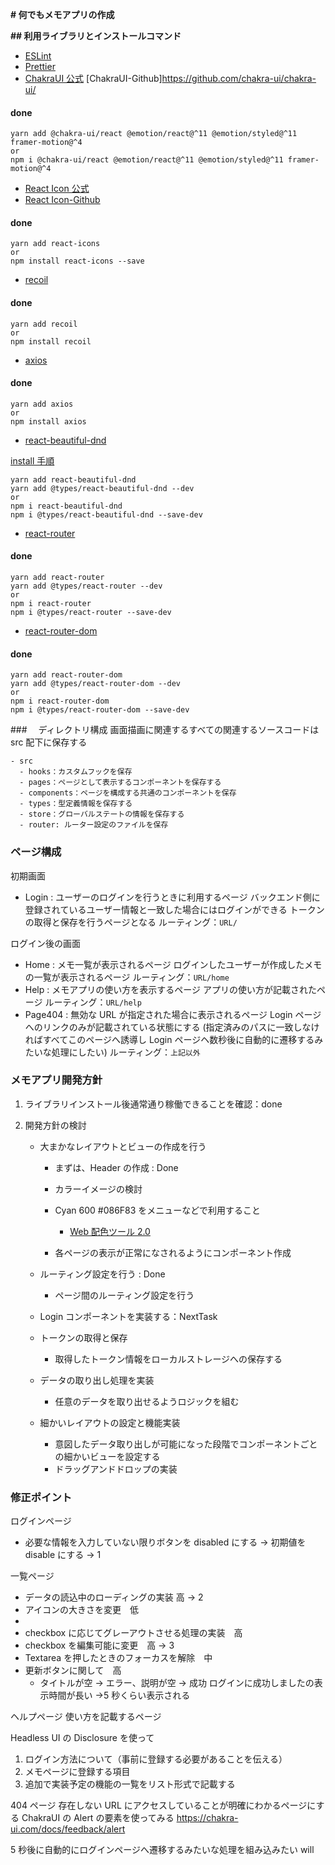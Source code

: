 **# 何でもメモアプリの作成**

**## 利用ライブラリとインストールコマンド**

- [ESLint](https://github.com/eslint/eslint)
- [Prettier](https://github.com/prettier/prettier)
- [ChakraUI 公式](https://chakra-ui.com/)
  [ChakraUI-Github]https://github.com/chakra-ui/chakra-ui/

#### done

```
yarn add @chakra-ui/react @emotion/react@^11 @emotion/styled@^11 framer-motion@^4
or
npm i @chakra-ui/react @emotion/react@^11 @emotion/styled@^11 framer-motion@^4
```

- [React Icon 公式](https://react-icons.github.io/react-icons)
- [React Icon-Github](https://github.com/react-icons/react-icons)

#### done

```
yarn add react-icons
or
npm install react-icons --save
```

- [recoil](https://github.com/facebookexperimental/Recoil)

#### done

```
yarn add recoil
or
npm install recoil
```

- [axios](https://github.com/axios/axios)

#### done

```
yarn add axios
or
npm install axios
```

- [react-beautiful-dnd](https://github.com/atlassian/react-beautiful-dnd)

[install 手順](https://github.com/atlassian/react-beautiful-dnd/blob/master/docs/about/installation.md)

```
yarn add react-beautiful-dnd
yarn add @types/react-beautiful-dnd --dev
or
npm i react-beautiful-dnd
npm i @types/react-beautiful-dnd --save-dev
```

- [react-router](https://github.com/remix-run/react-router)

#### done

```
yarn add react-router
yarn add @types/react-router --dev
or
npm i react-router
npm i @types/react-router --save-dev
```

- [react-router-dom](https://github.com/remix-run/react-router)

#### done

```
yarn add react-router-dom
yarn add @types/react-router-dom --dev
or
npm i react-router-dom
npm i @types/react-router-dom --save-dev
```

###　 ディレクトリ構成
画面描画に関連するすべての関連するソースコードは src 配下に保存する

```
- src
  - hooks：カスタムフックを保存
  - pages：ページとして表示するコンポーネントを保存する
  - components：ページを構成する共通のコンポーネントを保存
  - types：型定義情報を保存する
  - store：グローバルステートの情報を保存する
  - router: ルーター設定のファイルを保存
```

### ページ構成

初期画面

- Login : ユーザーのログインを行うときに利用するページ
  バックエンド側に登録されているユーザー情報と一致した場合にはログインができる
  トークンの取得と保存を行うページとなる
  ルーティング：`URL/`

ログイン後の画面

- Home : メモ一覧が表示されるページ
  ログインしたユーザーが作成したメモの一覧が表示されるページ
  ルーティング：`URL/home`
- Help : メモアプリの使い方を表示するページ
  アプリの使い方が記載されたページ
  ルーティング：`URL/help`
- Page404 : 無効な URL が指定された場合に表示されるページ
  Login ページへのリンクのみが記載されている状態にする
  (指定済みのパスに一致しなければすべてこのページへ誘導し
  Login ページヘ数秒後に自動的に遷移するみたいな処理にしたい)
  ルーティング：`上記以外`

### メモアプリ開発方針

1. ライブラリインストール後通常通り稼働できることを確認：done
2. 開発方針の検討

   - 大まかなレイアウトとビューの作成を行う

     - まずは、Header の作成 : Done
     - カラーイメージの検討
     - Cyan 600 #086F83 をメニューなどで利用すること

       - [Web 配色ツール 2.0](https://www.color-fortuna.com/color_scheme_genelator2/)

     - 各ページの表示が正常になされるようにコンポーネント作成

   - ルーティング設定を行う : Done
     - ページ間のルーティング設定を行う
   - Login コンポーネントを実装する：NextTask
   - トークンの取得と保存
     - 取得したトークン情報をローカルストレージへの保存する
   - データの取り出し処理を実装
     - 任意のデータを取り出せるようロジックを組む
   - 細かいレイアウトの設定と機能実装
     - 意図したデータ取り出しが可能になった段階でコンポーネントごとの細かいビューを設定する
     - ドラッグアンドドロップの実装

### 修正ポイント

ログインページ

- 必要な情報を入力していない限りボタンを disabled にする → 初期値を disable にする → 1

一覧ページ

- データの読込中のローディングの実装 高 → 2
- アイコンの大きさを変更　低
-
- checkbox に応じてグレーアウトさせる処理の実装　高
- checkbox を編集可能に変更　高 → 3
- Textarea を押したときのフォーカスを解除　中
- 更新ボタンに関して　高
  - タイトルが空 → エラー、説明が空 → 成功
    ログインに成功しましたの表示時間が長い →5 秒くらい表示される

ヘルプページ 使い方を記載するページ

Headless UI の Disclosure を使って

1. ログイン方法について（事前に登録する必要があることを伝える）
2. メモページに登録する項目
3. 追加で実装予定の機能の一覧をリスト形式で記載する

404 ページ
存在しない URL にアクセスしていることが明確にわかるページにする
ChakraUI の Alert の要素を使ってみる
https://chakra-ui.com/docs/feedback/alert

5 秒後に自動的にログインページへ遷移するみたいな処理を組み込みたい will

